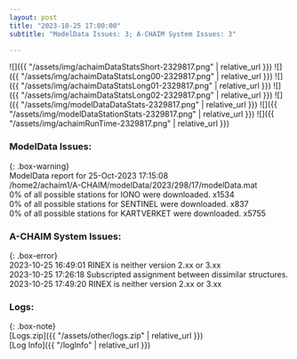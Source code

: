 ```yaml
---
layout: post
title: "2023-10-25 17:00:00"
subtitle: "ModelData Issues: 3; A-CHAIM System Issues: 3"

---
```


![]({{ "/assets/img/achaimDataStatsShort-2329817.png" | relative_url }})
![]({{ "/assets/img/achaimDataStatsLong00-2329817.png" | relative_url }})
![]({{ "/assets/img/achaimDataStatsLong01-2329817.png" | relative_url }})
![]({{ "/assets/img/achaimDataStatsLong02-2329817.png" | relative_url }})
![]({{ "/assets/img/modelDataDataStats-2329817.png" | relative_url }})
![]({{ "/assets/img/modelDataStationStats-2329817.png" | relative_url }})
![]({{ "/assets/img/achaimRunTime-2329817.png" | relative_url }})


### ModelData Issues:  
  
{: .box-warning}  
 ModelData report for 25-Oct-2023 17:15:08   
 /home2/achaim1/A-CHAIM/modelData/2023/298/17/modelData.mat   
 0% of all possible stations for IONO were downloaded. x1534   
 0% of all possible stations for SENTINEL were downloaded. x837   
 0% of all possible stations for KARTVERKET were downloaded. x5755   
  
### A-CHAIM System Issues:  
  
{: .box-error}  
2023-10-25 16:49:01 RINEX is neither version 2.xx or 3.xx  
2023-10-25 17:26:18 Subscripted assignment between dissimilar structures.  
2023-10-25 17:49:20 RINEX is neither version 2.xx or 3.xx  

### Logs:  
  
{: .box-note}  
[Logs.zip]({{ "/assets/other/logs.zip" | relative_url }})  
[Log Info]({{ "/logInfo" | relative_url }})  
